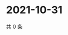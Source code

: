 # 2021-10-31

共 0 条

<!-- BEGIN WEIBO -->
<!-- 最后更新时间 Sun Oct 31 2021 05:12:12 GMT+0800 (China Standard Time) -->

<!-- END WEIBO -->
